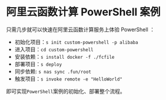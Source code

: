 # 阿里云函数计算 PowerShell 案例

只需几步就可以快速在阿里云函数计算服务上体验 PowerShell ：

- 初始化项目：`s init custom-powershell -p alibaba`
- 进入项目：`cd custom-powershell`
- 安装依赖：`s install docker -f ./fcfile`
- 部署项目：`s deploy`
- 同步依赖: `s nas sync .fun/root`
- 触发项目：`s invoke remote -e "HelloWorld"`

即可实现`PowerShell`案例的初始化、部署整个流程。